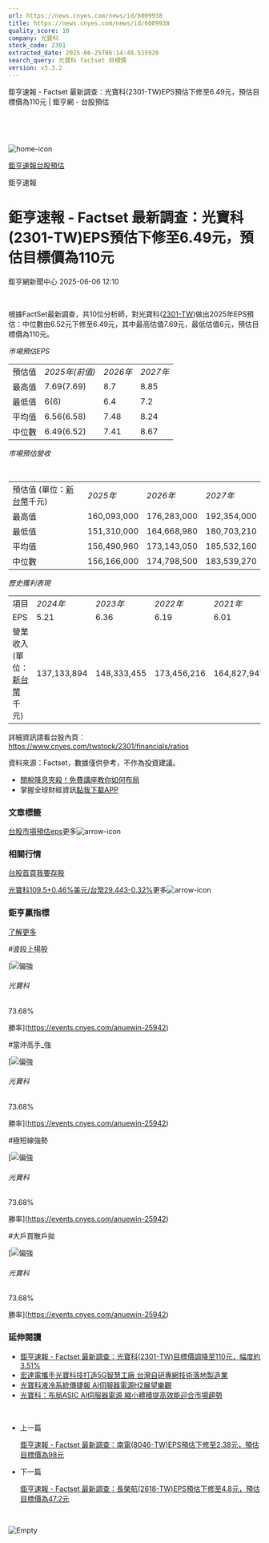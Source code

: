 ```yaml
---
url: https://news.cnyes.com/news/id/6009938
title: https://news.cnyes.com/news/id/6009938
quality_score: 10
company: 光寶科
stock_code: 2301
extracted_date: 2025-06-25T06:14:48.515920
search_query: 光寶科 factset 目標價
version: v3.3.2
---
```


鉅亨速報 - Factset 最新調查：光寶科(2301-TW)EPS預估下修至6.49元，預估目標價為110元 | 鉅亨網 - 台股預估

‌

‌

![home-icon](/assets/icons/breadCrumb/symbol-icon-home.svg)

[鉅亨速報](/news/cat/anue_live)[台股預估](/news/cat/tw_forecast)

鉅亨速報

# 鉅亨速報 - Factset 最新調查：光寶科(2301-TW)EPS預估下修至6.49元，預估目標價為110元

鉅亨網新聞中心 2025-06-06 12:10

‌

根據FactSet最新調查，共10位分析師，對光寶科([2301-TW](https://www.cnyes.com/twstock/2301))做出2025年EPS預估：中位數由6.52元下修至6.49元，其中最高估值7.69元，最低估值6元，預估目標價為110元。

*市場預估EPS*

|  |  |  |  |
| --- | --- | --- | --- |
| 預估值 | *2025年(前值)* | *2026年* | *2027年* |
| 最高值 | 7.69(7.69) | 8.7 | 8.85 |
| 最低值 | 6(6) | 6.4 | 7.2 |
| 平均值 | 6.56(6.58) | 7.48 | 8.24 |
| 中位數 | 6.49(6.52) | 7.41 | 8.67 |

*市場預估營收*

‌

|  |  |  |  |
| --- | --- | --- | --- |
| 預估值 (單位：[新台幣](https://invest.cnyes.com/forex/detail/usdtwd)千元) | *2025年* | *2026年* | *2027年* |
| 最高值 | 160,093,000 | 176,283,000 | 192,354,000 |
| 最低值 | 151,310,000 | 164,668,980 | 180,703,210 |
| 平均值 | 156,490,960 | 173,143,050 | 185,532,160 |
| 中位數 | 156,166,000 | 174,798,500 | 183,539,270 |

*歷史獲利表現*

|  |  |  |  |  |
| --- | --- | --- | --- | --- |
| 項目 | *2024年* | *2023年* | *2022年* | *2021年* |
| EPS | 5.21 | 6.36 | 6.19 | 6.01 |
| 營業收入 (單位：[新台幣](https://invest.cnyes.com/forex/detail/usdtwd)千元) | 137,133,894 | 148,333,455 | 173,456,216 | 164,827,947 |

詳細資訊請看台股內頁：  
<https://www.cnyes.com/twstock/2301/financials/ratios>

資料來源：Factset，數據僅供參考，不作為投資建議。

* [關稅降息夾殺！免費講座教你如何布局](https://www.rsc.com.tw/Cnyes_RSC/SeminarBooking2025InvestmentOutlook.aspx?utm_source=anue&utm_medium=usstocks_end)
* 掌握全球財經資訊[點我下載APP](http://www.cnyes.com/app/?utm_source=mweb&utm_medium=HamMenuBanner&utm_campaign=fixed&utm_content=entr)

### 文章標籤

[台股](https://news.cnyes.com/tag/台股 "台股")[市場預估](https://news.cnyes.com/tag/市場預估 "市場預估")[eps](https://news.cnyes.com/tag/eps "eps")更多![arrow-icon](/assets/icons/arrows/arrow-down.svg)

### 相關行情

[台股首頁](https://www.cnyes.com/twstock)[我要存股](https://supr.link/8OHaU)

[光寶科109.5+0.46%](https://www.cnyes.com/twstock/2301)[美元/台幣29.443-0.32%](https://invest.cnyes.com/forex/detail/USDTWD)更多![arrow-icon](/assets/icons/arrows/arrow-down.svg)

### 鉅亨贏指標

[了解更多](https://events.cnyes.com/anuewin-25942)

#波段上揚股

[![偏強](/assets/icons/win-indicator/long.svg)

###### 光寶科

73.68%

勝率](https://events.cnyes.com/anuewin-25942)

#當沖高手\_強

[![偏強](/assets/icons/win-indicator/long.svg)

###### 光寶科

73.68%

勝率](https://events.cnyes.com/anuewin-25942)

#極短線強勢

[![偏強](/assets/icons/win-indicator/long.svg)

###### 光寶科

73.68%

勝率](https://events.cnyes.com/anuewin-25942)

#大戶買散戶拋

[![偏強](/assets/icons/win-indicator/long.svg)

###### 光寶科

73.68%

勝率](https://events.cnyes.com/anuewin-25942)

### 延伸閱讀

* [鉅亨速報 - Factset 最新調查：光寶科(2301-TW)目標價調降至110元，幅度約3.51%](/news/id/6009934)
* [宏達電攜手光寶科技打造5G智慧工廠 台灣自研專網技術落地製造業](/news/id/5998207)
* [光寶科液冷系統傳捷報 AI伺服器電源H2展望樂觀](/news/id/5986206)
* [光寶科：布局ASIC AI伺服器電源 縮小體積提高效能迎合市場趨勢](/news/id/5985991)

‌

* 上一篇

  [鉅亨速報 - Factset 最新調查：南電(8046-TW)EPS預估下修至2.38元，預估目標價為98元](/news/id/6010066)
* 下一篇

  [鉅亨速報 - Factset 最新調查：長榮航(2618-TW)EPS預估下修至4.8元，預估目標價為47.2元](/news/id/6009390)

‌

![Empty](/assets/icons/skeleton/empty-image.svg)

‌